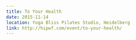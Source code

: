 ```yaml
---
title: To Your Health
date: 2015-11-14
location: Yoga Bliss Pilates Studio, Heidelberg
link: http://hipwf.com/event/to-your-health/
---
```


